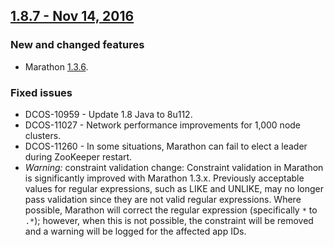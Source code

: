 ## [1.8.7 - Nov 14, 2016](/releases/1.8.7/)

### New and changed features
- Marathon [1.3.6](https://github.com/mesosphere/marathon/releases).

### Fixed issues
- DCOS-10959 - Update 1.8 Java to 8u112.
- DCOS-11027 - Network performance improvements for 1,000 node clusters.
- DCOS-11260 - In some situations, Marathon can fail to elect a leader during ZooKeeper restart.
- *Warning:* constraint validation change: Constraint validation in Marathon is significantly improved with Marathon 1.3.x. Previously acceptable values for regular expressions, such as LIKE and UNLIKE, may no longer pass validation since they are not valid regular expressions. Where possible, Marathon will correct the regular expression (specifically `*` to `.*`); however, when this is not possible, the constraint will be removed and a warning will be logged for the affected app IDs.

